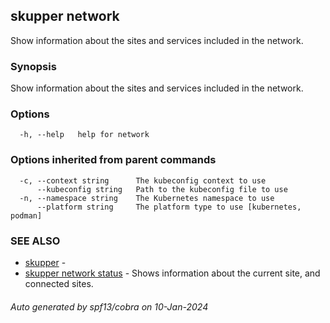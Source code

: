 ## skupper network

Show information about the sites and services included in the network.

### Synopsis

Show information about the sites and services included in the network.

### Options

```
  -h, --help   help for network
```

### Options inherited from parent commands

```
  -c, --context string      The kubeconfig context to use
      --kubeconfig string   Path to the kubeconfig file to use
  -n, --namespace string    The Kubernetes namespace to use
      --platform string     The platform type to use [kubernetes, podman]
```

### SEE ALSO

* [skupper](skupper.md)	 - 
* [skupper network status](skupper_network_status.md)	 - Shows information about the current site, and connected sites.

###### Auto generated by spf13/cobra on 10-Jan-2024
